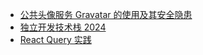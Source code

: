 - [公共头像服务 Gravatar 的使用及其安全隐患](https://blog.twofei.com/902/)
- [独立开发技术栈 2024](https://guangzhengli.com/blog/zh/indie-hacker-tech-stack-2024/)
- [React Query 实践](https://juejin.cn/post/7164602747361165349)
